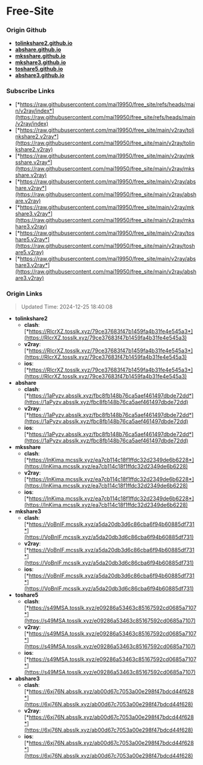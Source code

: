 # Free-Site

### Origin Github

- [**tolinkshare2.github.io**](https://github.com/tolinkshare2/tolinkshare2.github.io)
- [**abshare.github.io**](https://github.com/abshare/abshare.github.io)
- [**mksshare.github.io**](https://github.com/mksshare/mksshare.github.io)
- [**mkshare3.github.io**](https://github.com/mkshare3/mkshare3.github.io)
- [**toshare5.github.io**](https://github.com/toshare5/toshare5.github.io)
- [**abshare3.github.io**](https://github.com/abshare3/abshare3.github.io)

### Subscribe Links

- [*https://raw.githubusercontent.com/mai19950/free_site/refs/heads/main/v2ray/index*](https://raw.githubusercontent.com/mai19950/free_site/refs/heads/main/v2ray/index)
- [*https://raw.githubusercontent.com/mai19950/free_site/main/v2ray/tolinkshare2.v2ray*](https://raw.githubusercontent.com/mai19950/free_site/main/v2ray/tolinkshare2.v2ray)
- [*https://raw.githubusercontent.com/mai19950/free_site/main/v2ray/mksshare.v2ray*](https://raw.githubusercontent.com/mai19950/free_site/main/v2ray/mksshare.v2ray)
- [*https://raw.githubusercontent.com/mai19950/free_site/main/v2ray/abshare.v2ray*](https://raw.githubusercontent.com/mai19950/free_site/main/v2ray/abshare.v2ray)
- [*https://raw.githubusercontent.com/mai19950/free_site/main/v2ray/mkshare3.v2ray*](https://raw.githubusercontent.com/mai19950/free_site/main/v2ray/mkshare3.v2ray)
- [*https://raw.githubusercontent.com/mai19950/free_site/main/v2ray/toshare5.v2ray*](https://raw.githubusercontent.com/mai19950/free_site/main/v2ray/toshare5.v2ray)
- [*https://raw.githubusercontent.com/mai19950/free_site/main/v2ray/abshare3.v2ray*](https://raw.githubusercontent.com/mai19950/free_site/main/v2ray/abshare3.v2ray)

### Origin Links

> Updated Time: 2024-12-25 18:40:08

- **tolinkshare2**
  - **clash**: [*https://RIcrXZ.tosslk.xyz/79ce37683f47b1459fa4b31fe4e545a3*](https://RIcrXZ.tosslk.xyz/79ce37683f47b1459fa4b31fe4e545a3)
  - **v2ray**: [*https://RIcrXZ.tosslk.xyz/79ce37683f47b1459fa4b31fe4e545a3*](https://RIcrXZ.tosslk.xyz/79ce37683f47b1459fa4b31fe4e545a3)
  - **ios**: [*https://RIcrXZ.tosslk.xyz/79ce37683f47b1459fa4b31fe4e545a3*](https://RIcrXZ.tosslk.xyz/79ce37683f47b1459fa4b31fe4e545a3)
- **abshare**
  - **clash**: [*https://1aPyzv.absslk.xyz/fbc8fb148b76ca5aef461497dbde72dd*](https://1aPyzv.absslk.xyz/fbc8fb148b76ca5aef461497dbde72dd)
  - **v2ray**: [*https://1aPyzv.absslk.xyz/fbc8fb148b76ca5aef461497dbde72dd*](https://1aPyzv.absslk.xyz/fbc8fb148b76ca5aef461497dbde72dd)
  - **ios**: [*https://1aPyzv.absslk.xyz/fbc8fb148b76ca5aef461497dbde72dd*](https://1aPyzv.absslk.xyz/fbc8fb148b76ca5aef461497dbde72dd)
- **mksshare**
  - **clash**: [*https://InKima.mcsslk.xyz/ea7cb114c18f1ffdc32d2349de6b6228*](https://InKima.mcsslk.xyz/ea7cb114c18f1ffdc32d2349de6b6228)
  - **v2ray**: [*https://InKima.mcsslk.xyz/ea7cb114c18f1ffdc32d2349de6b6228*](https://InKima.mcsslk.xyz/ea7cb114c18f1ffdc32d2349de6b6228)
  - **ios**: [*https://InKima.mcsslk.xyz/ea7cb114c18f1ffdc32d2349de6b6228*](https://InKima.mcsslk.xyz/ea7cb114c18f1ffdc32d2349de6b6228)
- **mkshare3**
  - **clash**: [*https://VoBnIF.mcsslk.xyz/a5da20db3d6c86cba6f94b60885df731*](https://VoBnIF.mcsslk.xyz/a5da20db3d6c86cba6f94b60885df731)
  - **v2ray**: [*https://VoBnIF.mcsslk.xyz/a5da20db3d6c86cba6f94b60885df731*](https://VoBnIF.mcsslk.xyz/a5da20db3d6c86cba6f94b60885df731)
  - **ios**: [*https://VoBnIF.mcsslk.xyz/a5da20db3d6c86cba6f94b60885df731*](https://VoBnIF.mcsslk.xyz/a5da20db3d6c86cba6f94b60885df731)
- **toshare5**
  - **clash**: [*https://s49MSA.tosslk.xyz/e09286a53463c85167592cd0685a7107*](https://s49MSA.tosslk.xyz/e09286a53463c85167592cd0685a7107)
  - **v2ray**: [*https://s49MSA.tosslk.xyz/e09286a53463c85167592cd0685a7107*](https://s49MSA.tosslk.xyz/e09286a53463c85167592cd0685a7107)
  - **ios**: [*https://s49MSA.tosslk.xyz/e09286a53463c85167592cd0685a7107*](https://s49MSA.tosslk.xyz/e09286a53463c85167592cd0685a7107)
- **abshare3**
  - **clash**: [*https://6xj76N.absslk.xyz/ab00d67c7053a00e298f47bdcd44f628*](https://6xj76N.absslk.xyz/ab00d67c7053a00e298f47bdcd44f628)
  - **v2ray**: [*https://6xj76N.absslk.xyz/ab00d67c7053a00e298f47bdcd44f628*](https://6xj76N.absslk.xyz/ab00d67c7053a00e298f47bdcd44f628)
  - **ios**: [*https://6xj76N.absslk.xyz/ab00d67c7053a00e298f47bdcd44f628*](https://6xj76N.absslk.xyz/ab00d67c7053a00e298f47bdcd44f628)
